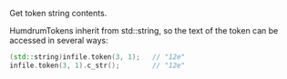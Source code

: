 <span class="title-snippet">Get token string contents.</span>

HumdrumTokens inherit from std::string, so the text of the token
can be accessed in several ways:

```cpp
(std::string)infile.token(3, 1);   // "12e"
infile.token(3, 1).c_str();        // "12e"
```

